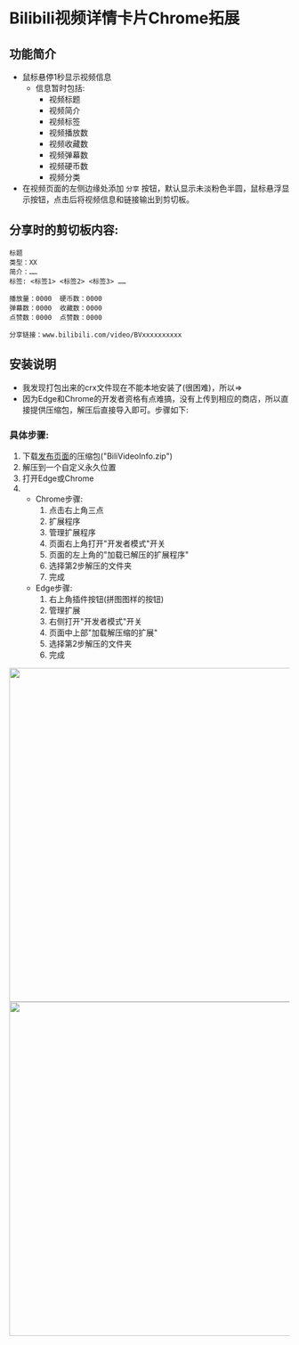 # Bilibili视频详情卡片Chrome拓展

## 功能简介

- 鼠标悬停1秒显示视频信息
  - 信息暂时包括:
    - 视频标题
    - 视频简介
    - 视频标签
    - 视频播放数
    - 视频收藏数
    - 视频弹幕数
    - 视频硬币数
    - 视频分类
- 在视频页面的左侧边缘处添加 `分享` 按钮，默认显示未淡粉色半圆，鼠标悬浮显示按钮，点击后将视频信息和链接输出到剪切板。



## 分享时的剪切板内容:
```
标题
类型：XX
简介：……
标签: <标签1> <标签2> <标签3> ……

播放量：0000  硬币数：0000
弹幕数：0000  收藏数：0000
点赞数：0000  点赞数：0000

分享链接：www.bilibili.com/video/BVxxxxxxxxxx
```

## 安装说明
- 我发现打包出来的crx文件现在不能本地安装了(很困难)，所以=>
- 因为Edge和Chrome的开发者资格有点难搞，没有上传到相应的商店，所以直接提供压缩包，解压后直接导入即可。步骤如下:
### 具体步骤:
1. 下载[发布页面]("https://github.com/iceriny/BiliVideoInfo/releases")的压缩包("BiliVideoInfo.zip")
2. 解压到一个自定义永久位置
3. 打开Edge或Chrome
4. 
   - Chrome步骤: 
     1. 点击右上角三点
     2. 扩展程序
     3. 管理扩展程序
     4. 页面右上角打开"开发者模式"开关
     5. 页面的左上角的"加载已解压的扩展程序"
     6. 选择第2步解压的文件夹
     7. 完成
   - Edge步骤:
     1. 右上角插件按钮(拼图图样的按钮)
     2. 管理扩展
     3. 右侧打开"开发者模式"开关
     4. 页面中上部"加载解压缩的扩展"
     5. 选择第2步解压的文件夹
     6. 完成


<img src="https://github.com/iceriny/BiliVideoInfo/assets/54878570/9b1627a9-0baa-4620-8ca3-2dac5dfa44b1" width="600" >
<img src="https://github.com/iceriny/BiliVideoInfo/assets/54878570/6f1710ee-e4ea-4005-91de-ad0798754ce1" width="600" >
